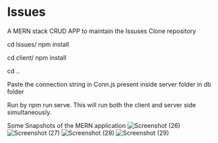 # Issues
A MERN stack CRUD APP to maintain the Issuses
Clone repository

cd Issues/ npm install

cd client/ npm install

cd .. 

Paste the connection string in Conn.js present inside server folder in db folder

Run by npm run serve. This will run both the client and server side simultaneously.

Some Snapshots of the MERN application
![Screenshot (26)](https://user-images.githubusercontent.com/48543242/124132764-c6cddc00-da9e-11eb-8baf-add4b79e1d76.png)
![Screenshot (27)](https://user-images.githubusercontent.com/48543242/124132794-cf261700-da9e-11eb-933f-ee79a8ee6cce.png)
![Screenshot (28)](https://user-images.githubusercontent.com/48543242/124132849-dcdb9c80-da9e-11eb-90cc-6acf6040566f.png)
![Screenshot (29)](https://user-images.githubusercontent.com/48543242/124132892-e95ff500-da9e-11eb-97b7-7912658e379f.png)
